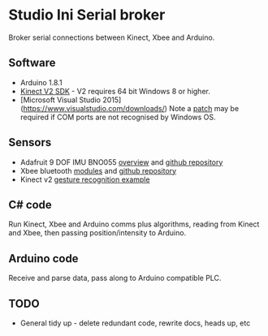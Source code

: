 # Studio Ini Serial broker

Broker serial connections between Kinect, Xbee and Arduino.

## Software

* Arduino 1.8.1
* [Kinect V2 SDK](https://www.microsoft.com/en-gb/download/details.aspx?id=44561) - V2 requires 64 bit Windows 8 or higher.  
* [Microsoft Visual Studio 2015] (https://www.visualstudio.com/downloads/)
Note a [patch](https://www.microsoft.com/en-us/download/details.aspx?id=45105) may be required if COM ports are not recognised by Windows OS.

## Sensors

* Adafruit 9 DOF IMU BNO055 [overview](https://learn.adafruit.com/adafruit-bno055-absolute-orientation-sensor/overview) and [github repository](https://github.com/adafruit/Adafruit_BNO055)  
* Xbee bluetooth [modules](http://docs.digi.com/display/XBeeArduinoCodingPlatform/XBee+Arduino+Compatible+Coding+Platform) and [github repository](https://github.com/digidotcom/XBeeArduinoCodingPlatform/releases) 
* Kinect v2 [gesture recognition example](http://pterneas.com/2014/01/27/implementing-kinect-gestures/)

## C# code

Run Kinect, Xbee and Arduino comms plus algorithms, reading from Kinect and Xbee, then passing position/intensity to Arduino. 

## Arduino code

Receive and parse data, pass along to Arduino compatible PLC.

## TODO

* General tidy up - delete redundant code, rewrite docs, heads up, etc

